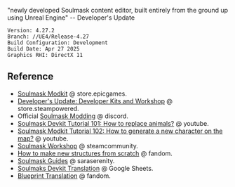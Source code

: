 "newly developed Soulmask content editor, built entirely from the ground up using Unreal Engine" -- Developer's Update

```
Version: 4.27.2
Branch: //UE4/Release-4.27
Build Configuration: Development
Build Date: Apr 27 2025
Graphics RHI: DirectX 11
```

## Reference

- [Soulmask Modkit](https://store.epicgames.com/en-US/p/soulmask-modkit) @ store.epicgames.
- [Developer's Update: Developer Kits and Workshop](https://store.steampowered.com/news/app/2646460/view/4286950670136070043) @ store.steampowered.
- Official [Soulmask Modding](https://discord.com/invite/ucmMxeWHpZ) @ discord.
- [Soulmask Devkit Tutorial 101: How to replace animals?](https://www.youtube.com/watch?v=a7bYr4DS_aQ) @ youtube.
- [Soulmask Modkit Tutorial 102: How to generate a new character on the map?](https://www.youtube.com/watch?v=UJuHcbVr2Z0) @ youtube.
- [Soulmask Workshop](https://steamcommunity.com/app/2646460/workshop/) @ steamcommunity.
- [How to make new structures from scratch](https://soulmask.fandom.com/wiki/How_to_make_new_structures_from_scratch) @ fandom.
- [Soulmask Guides](https://saraserenity.net/soulmask/) @ saraserenity.
- [Soulmaks Devkit Translation](https://docs.google.com/spreadsheets/d/1Yfss-awZeuXDWyuCKMQlK_YO-evgPxVTQ695D0JDCtQ/edit?gid=0#gid=0) @ Google Sheets.
- [Blueprint Translation](https://soulmask.fandom.com/wiki/Blueprint_Translation) @ fandom.
